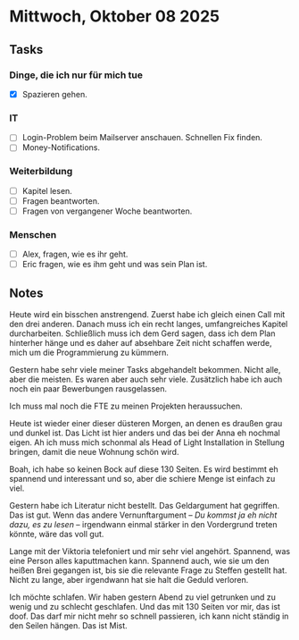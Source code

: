 # Mittwoch, Oktober 08 2025

## Tasks

### Dinge, die ich nur für mich tue

- [X] Spazieren gehen.

### IT

- [ ] Login-Problem beim Mailserver anschauen. Schnellen Fix finden.
- [ ] Money-Notifications.

### Weiterbildung

- [ ] Kapitel lesen.
- [ ] Fragen beantworten.
- [ ] Fragen von vergangener Woche beantworten.

### Menschen

- [ ] Alex, fragen, wie es ihr geht.
- [ ] Eric fragen, wie es ihm geht und was sein Plan ist.

## Notes

Heute wird ein bisschen anstrengend. Zuerst habe ich gleich einen Call mit den drei anderen. Danach muss ich ein recht langes, umfangreiches Kapitel durcharbeiten. Schließlich muss ich dem Gerd sagen, dass ich dem Plan hinterher hänge und es daher auf absehbare Zeit nicht schaffen werde, mich um die Programmierung zu kümmern.

Gestern habe sehr viele meiner Tasks abgehandelt bekommen. Nicht alle, aber die meisten. Es waren aber auch sehr viele. Zusätzlich habe ich auch noch ein paar Bewerbungen rausgelassen.

Ich muss mal noch die FTE zu meinen Projekten heraussuchen.

Heute ist wieder einer dieser düsteren Morgen, an denen es draußen grau und dunkel ist. Das Licht ist hier anders und das bei der Anna eh nochmal eigen. Ah ich muss mich schonmal als Head of Light Installation in Stellung bringen, damit die neue Wohnung schön wird.

Boah, ich habe so keinen Bock auf diese 130 Seiten. Es wird bestimmt eh spannend und interessant und so, aber die schiere Menge ist einfach zu viel.

Gestern habe ich Literatur nicht bestellt. Das Geldargument hat gegriffen. Das ist gut. Wenn das andere Vernunftargument – *Du kommst ja eh nicht dazu, es zu lesen* – irgendwann einmal stärker in den Vordergrund treten könnte, wäre das voll gut.

Lange mit der Viktoria telefoniert und mir sehr viel angehört. Spannend, was eine Person alles kaputtmachen kann. Spannend auch, wie sie um den heißen Brei gegangen ist, bis sie die relevante Frage zu Steffen gestellt hat. Nicht zu lange, aber irgendwann hat sie halt die Geduld verloren.
 
Ich möchte schlafen. Wir haben gestern Abend zu viel getrunken und zu wenig und zu schlecht geschlafen. Und das mit 130 Seiten vor mir, das ist doof. Das darf mir nicht mehr so schnell passieren, ich kann nicht ständig in den Seilen hängen. Das ist Mist.